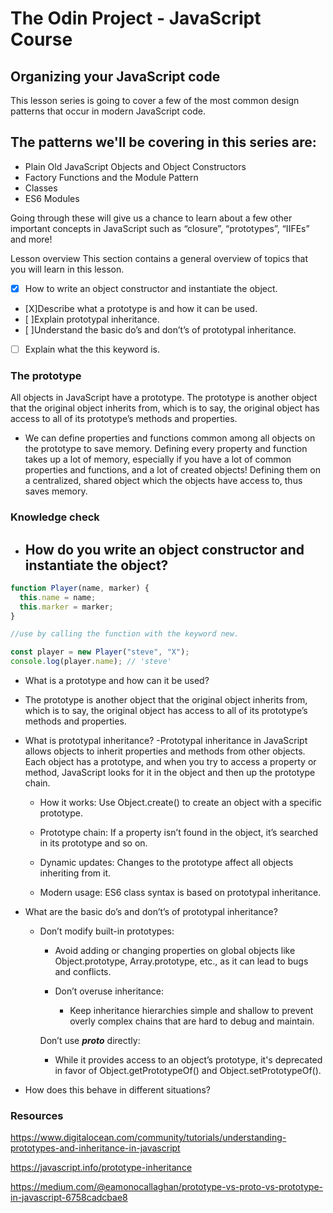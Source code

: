# The Odin Project - JavaScript Course

## Organizing your JavaScript code

This lesson series is going to cover a few of the most common design patterns that occur in modern JavaScript code.

## **The patterns we'll be covering in this series are:**

- Plain Old JavaScript Objects and Object Constructors
- Factory Functions and the Module Pattern
- Classes
- ES6 Modules

Going through these will give us a chance to learn about a few other important concepts in JavaScript such as “closure”, “prototypes”, “IIFEs” and more!

Lesson overview
This section contains a general overview of topics that you will learn in this lesson.

- [x] How to write an object constructor and instantiate the object.
- [X]Describe what a prototype is and how it can be used.
- [ ]Explain prototypal inheritance.
- [ ]Understand the basic do’s and don’t’s of prototypal inheritance.
- [ ] Explain what the this keyword is.

### The prototype

All objects in JavaScript have a prototype. The prototype is another object that the original object inherits from, which is to say, the original object has access to all of its prototype’s methods and properties.

- We can define properties and functions common among all objects on the prototype to save memory. Defining every property and function takes up a lot of memory, especially if you have a lot of common properties and functions, and a lot of created objects! Defining them on a centralized, shared object which the objects have access to, thus saves memory.

### Knowledge check

- ## How do you write an object constructor and instantiate the object?

```javascript
function Player(name, marker) {
  this.name = name;
  this.marker = marker;
}

//use by calling the function with the keyword new.

const player = new Player("steve", "X");
console.log(player.name); // 'steve'
```

- What is a prototype and how can it be used?
- The prototype is another object that the original object inherits from, which is to say, the original object has access to all of its prototype’s methods and properties.

- What is prototypal inheritance?
  -Prototypal inheritance in JavaScript allows objects to inherit properties and methods from other objects. Each object has a prototype, and when you try to access a property or method, JavaScript looks for it in the object and then up the prototype chain.

  - How it works: Use Object.create() to create an object with a specific prototype.

  - Prototype chain: If a property isn’t found in the object, it’s searched in its prototype and so on.
  - Dynamic updates: Changes to the prototype affect all objects inheriting from it.
  - Modern usage: ES6 class syntax is based on prototypal inheritance.

- What are the basic do’s and don’t’s of prototypal inheritance?

  - Don’t modify built-in prototypes:

    - Avoid adding or changing properties on global objects like Object.prototype, Array.prototype, etc., as it can lead to bugs and conflicts.

    - Don’t overuse inheritance:

      - Keep inheritance hierarchies simple and shallow to prevent overly complex chains that are hard to debug and maintain.

    Don’t use **_proto_** directly:

    - While it provides access to an object’s prototype, it's deprecated in favor of Object.getPrototypeOf() and Object.setPrototypeOf().

- How does this behave in different situations?

### Resources

https://www.digitalocean.com/community/tutorials/understanding-prototypes-and-inheritance-in-javascript

https://javascript.info/prototype-inheritance

https://medium.com/@eamonocallaghan/prototype-vs-proto-vs-prototype-in-javascript-6758cadcbae8
